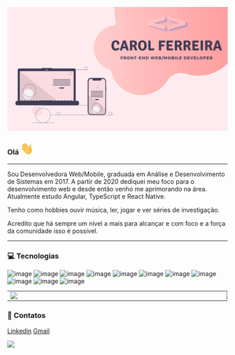 ![capa git](https://github.com/carolferreiradev/carolferreiradev/blob/master/carolferreirabanner.png)

<!-- SOBRE MIM -->
### Olá <img src="Hi.gif" width="30px">

---  

Sou Desenvolvedora Web/Mobile, graduada em Análise e Desenvolvimento de Sistemas em 2017. A partir de 2020 dediquei meu foco para o desenvolvimento web e desde então venho me aprimorando na área. Atualmente estudo Angular, TypeScript e React Native.

Tenho como hobbies ouvir música, ler, jogar e ver séries de investigação. 

Acredito que há sempre um nível a mais para alcançar e com foco e a força da comunidade isso é possível.  

---

<!-- STACKS -->
### 💻 Tecnologias


![image](https://img.shields.io/badge/HTML5-E34F26?style=for-the-badge&logo=html5&logoColor=white)
![image](https://img.shields.io/badge/CSS3-1572B6?style=for-the-badge&logo=css3&logoColor=white)
![image](https://img.shields.io/badge/JavaScript-F7DF1E?style=for-the-badge&logo=javascript&logoColor=black)
![image](https://img.shields.io/badge/Node.js-43853D?style=for-the-badge&logo=node.js&logoColor=white)
![image](https://img.shields.io/badge/TypeScript-007ACC?style=for-the-badge&logo=typescript&logoColor=white)
![image](https://img.shields.io/badge/React_Native-20232A?style=for-the-badge&logo=react&logoColor=61DAFB)
![image](https://img.shields.io/badge/Angular-DD0031?style=for-the-badge&logo=angular&logoColor=white)
![image](https://img.shields.io/badge/Bootstrap-563D7C?style=for-the-badge&logo=bootstrap&logoColor=white)
![image](https://img.shields.io/badge/PostgreSQL-316192?style=for-the-badge&logo=postgresql&logoColor=white)
![image](https://img.shields.io/badge/Visual_Studio_Code-0078D4?style=for-the-badge&logo=visual%20studio%20code&logoColor=white)
![image](https://img.shields.io/badge/Git-F05032?style=for-the-badge&logo=git&logoColor=white)


<center>
<table>
    <tr>
        <td><img width="480px" align="left" src="https://github-readme-stats.vercel.app/api/top-langs/?username=carolferreiradev&hide=html&layout=compact&theme=buefy" /></td>
        <td><img width="495px" align="left" src="https://github-readme-stats.vercel.app/api?username=carolferreiradev&theme=buefy"/></td>
    </tr>   
</table>
</center>  


<!-- REDES SOCIAIS -->
### 📧 Contatos

<a href="www.linkedin.com/in/carol-ferreira-b6676a155">Linkedin</a>
<a href="mailto:developer.anacarolina@gmail.com">Gmail</a>

<!-- VIEWS -->

![](https://komarev.com/ghpvc/?username=anacarolinaferreira&color=ffa1a1&style=flat)
